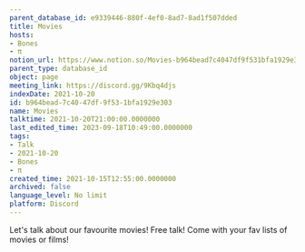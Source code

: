 ```yaml
---
parent_database_id: e9339446-880f-4ef0-8ad7-8ad1f507dded
title: Movies
hosts:
- Bones
- π
notion_url: https://www.notion.so/Movies-b964bead7c4047df9f531bfa1929e303
parent_type: database_id
object: page
meeting_link: https://discord.gg/9Kbq4djs
indexDate: 2021-10-20
id: b964bead-7c40-47df-9f53-1bfa1929e303
name: Movies
talktime: 2021-10-20T21:00:00.0000000
last_edited_time: 2023-09-18T10:49:00.0000000
tags:
- Talk
- 2021-10-20
- Bones
- π
created_time: 2021-10-15T12:55:00.0000000
archived: false
language_level: No limit
platform: Discord
---
```


Let's talk about our favourite movies!
Free talk! Come with your fav lists of movies or films!


